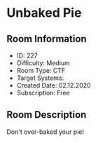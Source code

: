 ﻿# Unbaked Pie

## Room Information
- ID: 227
- Difficulty: Medium
- Room Type: CTF
- Target Systems: 
- Created Date: 02.12.2020
- Subscription: Free

## Room Description
Don't over-baked your pie!
